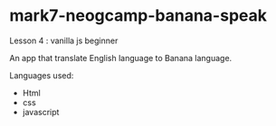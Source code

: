 # mark7-neogcamp-banana-speak

Lesson 4 : vanilla js beginner

An app that translate English language to Banana language.

Languages used:

- Html
- css
- javascript
